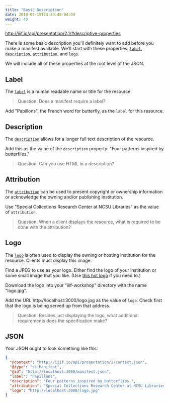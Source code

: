 ```yaml
---
title: "Basic Description"
date: 2018-04-15T14:49:45-04:00
weight: 40
---
```


http://iiif.io/api/presentation/2.1/#descriptive-properties

There is some basic description you'll definitely want to add before you make a manifest available. We'll start with these properties: [`label`](http://iiif.io/api/presentation/2.1/#label), [`description`](http://iiif.io/api/presentation/2.1/#description), [`attribution`](http://iiif.io/api/presentation/2.1/#attribution), and [`logo`](http://iiif.io/api/presentation/2.1/#logo).

We will include all of these properties at the root level of the JSON.

## Label

The [`label`](http://iiif.io/api/presentation/2.1/#label) is a human readable name or title for the resource.

> Question: Does a manifest require a label?

Add "Papillons", the French word for butterfly, as the `label` for this resource.

## Description

The [`description`](http://iiif.io/api/presentation/2.1/#description) allows for a longer full text description of the resource.

Add this as the value of the `description` property: "Four patterns inspired by butterflies."

> Question: Can you use HTML in a description?

## Attribution

The [`attribution`](http://iiif.io/api/presentation/2.1/#attribution) can be used to present copyright or ownership information or acknowledge the owning and/or publishing institution.

Use "Special Collections Research Center at NCSU Libraries" as the value of `attribution`.

> Question: When a client displays the resource, what is required to be done with the attribution?

## Logo

The [`logo`](http://iiif.io/api/presentation/2.1/#logo) is often used to display the owning or hosting institution for the resource. Clients must display this image.

Find a JPEG to use as your logo. Either find the logo of your institution or some small image that you like. (Use [this hot logo](/images/logo.jpg) if you need to.)

Download the logo into your "iiif-workshop" directory with the name "logo.jpg".

Add the URL http://localhost:3000/logo.jpg as the value of `logo`. Check first that the logo is being served up from that address.

> Question: Besides just displaying the logo, what additional requirements does the specification make?

## JSON

Your JSON ought to look something like this:

```json
{
  "@context": "http://iiif.io/api/presentation/2/context.json",
  "@type": "sc:Manifest",
  "@id": "http://localhost:3000/manifest.json",
  "label": "Papillons",
  "description": "Four patterns inspired by butterflies.",
  "attribution": "Special Collections Research Center at NCSU Libraries",
  "logo": "http://localhost:3000/logo.jpg"
}
```
